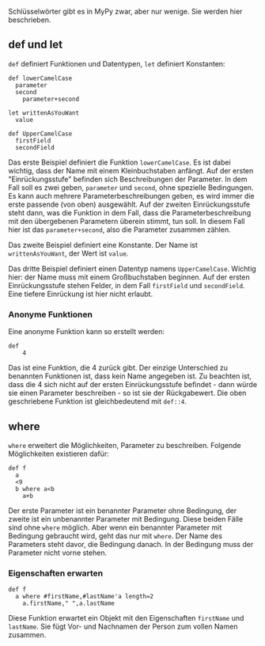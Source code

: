Schlüsselwörter gibt es in MyPy zwar, aber nur wenige. Sie werden hier beschrieben.
## def und let
`def` definiert Funktionen und Datentypen, `let` definiert Konstanten:
```
def lowerCamelCase
  parameter
  second
    parameter+second

let writtenAsYouWant
  value

def UpperCamelCase
  firstField
  secondField
```
Das erste Beispiel definiert die Funktion `lowerCamelCase`. Es ist dabei wichtig, dass der Name mit einem Kleinbuchstaben anfängt. Auf der
ersten "Einrückungsstufe" befinden sich Beschreibungen der Parameter. In dem Fall soll es zwei geben, `parameter` und `second`, ohne
spezielle Bedingungen. Es kann auch mehrere Parameterbeschreibungen geben, es wird immer die erste passende (von oben) ausgewählt.
Auf der zweiten Einrückungsstufe steht dann, was die Funktion in dem Fall, dass die Parameterbeschreibung mit den übergebenen Parametern
überein stimmt, tun soll. In diesem Fall hier ist das `parameter+second`, also die Parameter zusammen zählen.

Das zweite Beispiel definiert eine Konstante. Der Name ist 
`writtenAsYouWant`, der Wert ist `value`.

Das dritte Beispiel definiert einen Datentyp namens `UpperCamelCase`. Wichtig hier: der Name muss mit einem Großbuchstaben beginnen.
Auf der ersten Einrückungsstufe stehen Felder, in dem Fall `firstField` und `secondField`. Eine tiefere Einrückung ist hier nicht erlaubt.

### Anonyme Funktionen
Eine anonyme Funktion kann so erstellt werden:
```
def
    4
```
Das ist eine Funktion, die 4 zurück gibt. Der einzige Unterschied zu benannten Funktionen ist, dass kein Name angegeben ist. Zu beachten
ist, dass die 4 sich nicht auf der ersten Einrückungsstufe befindet - dann würde sie einen Parameter beschreiben - so ist sie der Rückgabewert. Die oben geschriebene Funktion ist gleichbedeutend mit `def::4`.
## where
`where` erweitert die Möglichkeiten, Parameter zu beschreiben. Folgende Möglichkeiten existieren dafür:
```
def f
  a
  <9
  b where a<b
    a+b
```
Der erste Parameter ist ein benannter Parameter ohne Bedingung, der zweite ist ein unbenannter Parameter mit Bedingung. Diese beiden
Fälle sind ohne `where` möglich. Aber wenn ein benannter Parameter mit Bedingung gebraucht wird, geht das nur mit `where`. Der Name
des Parameters steht davor, die Bedingung danach. In der Bedingung muss der Parameter nicht vorne stehen.

### Eigenschaften erwarten
```
def f
  a where #firstName,#lastName'a length=2
    a.firstName," ",a.lastName
```
Diese Funktion erwartet ein Objekt mit den Eigenschaften `firstName` und `lastName`. Sie fügt Vor- und Nachnamen der Person zum vollen
Namen zusammen.
